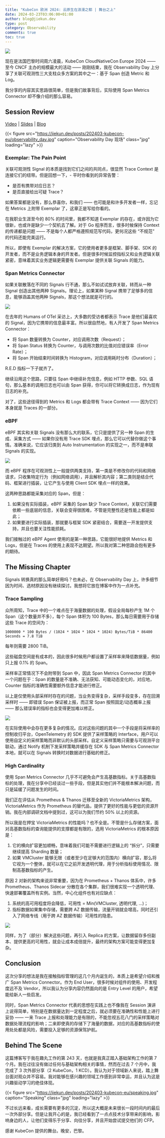 ```yaml
---
title: "KubeCon 欧洲 2024: 云原生在浪漫之都 | 舞台之上"
date: 2024-03-23T03:06:00+01:00
author: blog@jiekun.dev
type: post
category: Observability
comments: true
toc: true
---
```


![](../202403-kubecon-eu/kceu24_banner.png)

现在是法国巴黎时间周六凌晨，KubeCon CloudNativeCon Europe 2024 —— 至今 CNCF 主办的规模最大的活动 —— 刚刚结束，我在 Observability Day 上分享了关联可观测性三大支柱众多方案的其中之一：基于 Span 创造 Metric 和 Log。

我分享的内容其实思路很简单，但是我们故事背后，实际使用 Span Metrics Connector 却不像介绍的那么容易。

## Session Review

[Video](https://www.bilibili.com/video/BV1hH4y1o79V/) | [Slides](https://docs.google.com/presentation/d/16PHf3XxZBuLjD0b07SMJmk0yfFAHB2jJpMPGgONngRE/edit?usp=sharing) | [Blog](https://jiekun.dev/posts/kubecon-eu-2024-ii/)

{{< figure src="https://jiekun.dev/posts/202403-kubecon-eu/observability_day.jpg" caption="Observability Day 现场" class="jpg" loading="lazy" >}}

### Exemplar: The Pain Point
关联可观测性 Signal 的本质是找到它们之间的共同点，很显然 Trace Context 是连接它们的纽带。但是回想一下，- 平时你看到的异常告警：
- 是否有携带对应日志？
- 是否直接给出可疑 Trace？

如果答案都是没有，那么恭喜你，和我们 —— 也可能是和许多开发者一样，忘记在 Metrics 上附带 Exemplar 了，这章正是写给你看的。

在我职业生涯至今的 80% 的时间里，我都不知道 Exemplar 的存在，或许因为它很新，也或许是缺少一个契机去了解。对于 Go 程序而言，很多时候保持 Context 的传递都是问题 —— 不是每个人都严格遵照规范写代码，更何况这些 “不规范” 的代码还能完美运行。

所以，即使有 Exemplar 的解决方案，它的使用者更多是框架、脚手架、SDK 的开发者，而不是业务逻辑本身的开发者。但是很多时候监控指标又和业务逻辑关联紧密，意味着其实业务逻辑更需要有 Exemplar 提供关联 Signals 的能力。

### Span Metrics Connector
如果关联散落在不同的 Signals 行不通，那么不如试试放弃关联，转而从一种 Signal 创造出其他两种 Signals。理论上，如果某种 Signal 携带了足够多的信息，能够涵盖其他两种 Signals，那这个想法就是可行的。

![](../202403-kubecon-eu/span_metrics_connector.png)

在去年的 Humans of OTel 采访上，大多数的受访者都表示 Trace 是他们最喜欢的 Signal，因为它携带的信息最丰富。所以很自然地，有人开发了 Span Metrics Connector：
- 将 Span 数量转换为 Counter，对应调用次数（Request）；
- 将 Span Status 转换为 Counter，与调用次数的比值对应错误率（Error Rate）；
- 将 Span 开始结束时间转换为 Histogram，对应调用耗时分布（Duration）；

R.E.D 指标一下子就齐了。

继续沿用这个思路，只要往 Span 中继续补充信息，例如 HTTP 参数、SQL 语句，那么基本的调用日志也可以由 Span 获得，你可以将它转换成日志，作为现有日志的补充。

对了，这些途径得到的 Metrics 和 Logs 都会带有 Trace Context —— 因为它们本身就是 Traces 的一部分。

### eBPF
eBPF 其实和关联 Signals 没有那么大的联系，它只是提供了另一种 Span 的生成、采集方式 —— 如果你没有用 Trace SDK 埋点，那么它可以代替你做这个事情。准确来说，它应该归类到 Auto Instrumentation 的实现之一，而不是串联 Signals 的实现。

![](../202403-kubecon-eu/ebpf_data_collection.png)

而 eBPF 程序在可观测性上一般提供两类支持，第一类是不修改你的代码和网络请求，只收集特定行为（例如网络调用），并且解析其内容；第二类则是结合代码、框架进行插装，让它产生与使用 Client SDK 埋点一样的效果。

这两种思路都能采集对应的 Span，但是：
1. 如果没有实际插装，eBPF 采集的 Span 缺少 Trace Context，关联它们需要依赖一些底层的信息，关联会变得很困难，不管是完整性还是性能上都是如此；
2. 如果要进行实际插装，那就要与框架 SDK 紧密结合，需要逐一开发提供支持，并且也要关注性能损耗。

我们接触过的 eBPF Agent 使用的是第一种思路，它能很好地提供 Metrics 和 Logs，但是在 Traces 的使用上表现不达期望。所以我对第二种思路会抱有更多的期待。

## The Missing Chapter
Signals 转换真的那么简单好用吗？也未必，在 Observability Day 上，许多细节因为时间、选材原因没有继续探讨。我想将它放在博客中作为一点补充。

### Trace Sampling
众所周知，Trace 中的一个难点在于海量数据的处理，假设全局每秒产生 1M 个 Span（这个数量并不多），每个 Span 体积为 100 Bytes，那么每日需要用于存储这些 Trace 的空间为：
```
1000000 * 100 Bytes / (1024 * 1024 * 1024 * 1024) Bytes/TiB * 86400 Seconds = 7.8 TiB
```

每年则需要 2800 TiB。

这些磁盘空间是有成本的，因此很多时候用户都设置了采样率来降低数据量，例如只上报 0.1% 的 Span。

采样率正常情况下不会附带到 Span 中，因此 Span Metrics Connector 的其中一个问题在于：Span 的数量是不准确、无法获知、可能动态变化的，对应地，Counter 指标的准确性需要额外信息才能进行修正。

以上是仅使用头部采样时存在的问题，当业务变得复杂，采样手段变多，存在回溯采样时 —— 即错误 Span 保证被上报，而正常 Span 按照固定/动态概率上报 —— 那么错误率的指标也会变得更加难以修正。

![](../202403-kubecon-eu/sampling_and_metrics.png)

在实际使用中会存在更多复杂的情况。应对这些问题的其中一个手段是将采样率的控制收归平台，OpenTelemetry 的 SDK 提供了采样策略的 Interface，用户可以使用自定义的采样策略而非默认的头部采样。自定义采样策略只需要与可观测平台联动，通过 Notify 机制下发采样策略并缓存在 SDK 与 Span Metrics Connector 本地，就可以在 Signals 转换时对数据进行基础的修正。

### High Cardinality
使用 Span Metrics Connector 几乎不可避免会产生高基数指标。关于高基数指标的处理，我在分享中已经谈过一些手段，但是其实他们并不能根本解决问题，而只是延缓了问题发生的时间。

我们正在评估从 Prometheus & Thanos 迁移至全新的 VictoriaMetrics 架构，VictoriaMetrics 作为 Prometheus 的替代品，提供了更好的性能与更低的资源开销。我在内部调研文档中提到过，这可以为我们节约 50% 以上的资源。

所以我是在押宝 VictoriaMetrics 的性能吗？也不全是。不管是什么存储方案，面对高基数指标的查询能提供的支撑都是有限的，选用 VictoriaMetrics 的根本原因是：
1. 它的横向扩容更加顺畅，意味着我们可能不需要进行逻辑上的 “拆分”，只需要继续提高 Sharding 数量；
2. 如果 VMCluster 能够无限（或者至少在足够大的范围内）横向扩容，那么将它视为一个整体，就可以在它之前开发透明代理，用于分析指标使用情况、限制高基数指标的产生。

原因 2 对新的架构来说非常重要，因为在 Prometheus + Thanos 体系中，许多 Prometheus、Thanos Sidecar 分散在各个集群，我们很难实现一个透明代理、快速部署覆盖所有实例。当然，中心化组件也有对应缺点：
1. 系统的高可用程度将会降低，可用性 = Min(VMCluster, 透明代理, ...)；
2. 指标数据如果集中存储，需要跨 AZ 数据传输，流量开销就会增高，同时还引入了网络专线（用于跨 AZ 数据传输）可用性的隐患。

![](../202403-kubecon-eu/metrics_management.png)

同样，为了（部分）解决这些问题，再引入 Replica 的方案，让数据留存多份副本、提供更高的可用性，就会让成本成倍提升，最终的架构方案可能变得更加复杂。

## Conclusion
这次分享的想法是我在接触指标管理的这几个月内诞生的，本质上是希望介绍和推广 Span Metrics Connector。作为 End User，很多时候对组件的使用、开发程度远不及 Vendor，所以我认为分享内容仍然面向的是 Entry Level 的用户，希望能给新人一些启发。

同时，Span Metrics Connector 代表的思想在实践上也不像我在 Session 演讲上说得简单，特别是在数据量达到一定程度之后，就必须要在准确性和性能上进行妥协 —— 一来 Trace 上报和处理能力是有限的，不能忽视五花八门的采样策略对数据处理流程的影响；二来即使真的存储下了海量的数据，对应的高基数指标的使用处处都是风险，需要投入足够的资源保驾护航。

## Behind The Scene
这篇博客写于我在趣丸工作的第 243 天，也就是我真正踏入基础架构工作的第 7 个月。我在过往没有做过任何与基础架构相关的事情，然而在过去 7 个月中，我完成了 3 次外部分享（2 KubeCon，1 KCD）。我认为对于领域新人来说，踏上舞台面对观众并不容易。我对能够在感兴趣的领域工作感到非常幸运，并且认为这是兴趣驱动学习的绝佳体现。

{{< figure src="https://jiekun.dev/posts/202403-kubecon-eu/speaking.jpg" caption="Speaking" class="jpg" loading="lazy" >}}


不过长远来看，成长需要有更多的沉淀，所以这大概是未来很长一段时间内的最后一次外部分享。但是让我开心的是，我已经看到了一点点技术分享带来的影响，影响身边的人，让他们变得乐于分享、向往分享，并且开始尝试提交他们的 CFP。

感谢 KubeCon 提供的舞台。晚安，巴黎。
